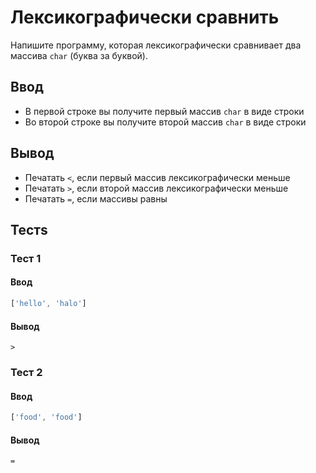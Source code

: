# Лексикографически сравнить
Напишите программу, которая лексикографически сравнивает два массива `char` (буква за буквой).

## Ввод
- В первой строке вы получите первый массив `char` в виде строки
- Во второй строке вы получите второй массив `char` в виде строки

## Вывод
- Печатать `<`, если первый массив лексикографически меньше
- Печатать `>`, если второй массив лексикографически меньше
- Печатать `=`, если массивы равны

## Тестs

### Тест 1

#### Ввод
```js
['hello', 'halo']
```

#### Вывод
```
>
```

### Тест 2

#### Ввод
```js
['food', 'food']
```

#### Вывод
```
=
```
